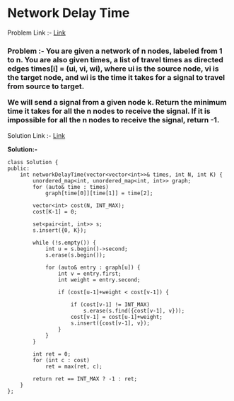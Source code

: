 # Network Delay Time

Problem Link :- [Link](https://leetcode.com/problems/network-delay-time/)

<h3>
Problem :- You are given a network of n nodes, labeled from 1 to n. You are also given times, a list of travel times as directed edges times[i] = (ui, vi, wi), where ui is the source node, vi is the target node, and wi is the time it takes for a signal to travel from source to target.

We will send a signal from a given node k. Return the minimum time it takes for all the n nodes to receive the signal. If it is impossible for all the n nodes to receive the signal, return -1.
</h3>

Solution Link :- [Link](https://leetcode.com/problems/network-delay-time/submissions/882710674/)

**Solution:-**
```
class Solution {
public:
    int networkDelayTime(vector<vector<int>>& times, int N, int K) {
        unordered_map<int, unordered_map<int, int>> graph;
        for (auto& time : times)
            graph[time[0]][time[1]] = time[2];
        
        vector<int> cost(N, INT_MAX);
        cost[K-1] = 0;
        
        set<pair<int, int>> s;
        s.insert({0, K});
        
        while (!s.empty()) {
            int u = s.begin()->second; 
            s.erase(s.begin());
            
            for (auto& entry : graph[u]) {
                int v = entry.first;
                int weight = entry.second;
            
                if (cost[u-1]+weight < cost[v-1]) {
                   
                    if (cost[v-1] != INT_MAX) 
                        s.erase(s.find({cost[v-1], v}));
                    cost[v-1] = cost[u-1]+weight;
                    s.insert({cost[v-1], v});
                }
            }
        }
        
        int ret = 0;
        for (int c : cost)
            ret = max(ret, c);

        return ret == INT_MAX ? -1 : ret;
    }
};
```

